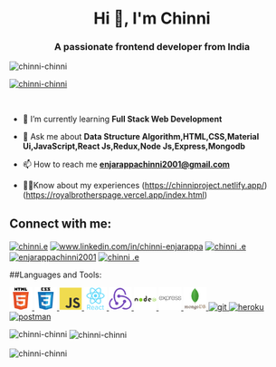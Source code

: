 <h1 align="center">Hi 👋, I'm Chinni</h1>
<h3 align="center">A passionate frontend developer from India</h3>

<p align="left"> <img src="https://komarev.com/ghpvc/?username=chinni-chinni&label=Profile%20views&color=0e75b6&style=flat" alt="chinni-chinni" /> </p>

<p align="left"> <a href="https://github.com/ryo-ma/github-profile-trophy"><img src="https://github-profile-trophy.vercel.app/?username=chinni-chinni" alt="chinni-chinni" /></a> </p>

<p align="left"> <a href="https://twitter.com/" target="blank"><img src="https://img.shields.io/twitter/follow/?logo=twitter&style=for-the-badge" alt="" /></a> </p>

- 🌱 I’m currently learning **Full Stack Web Development**

- 💬 Ask me about **Data Structure Algorithm,HTML,CSS,Material Ui,JavaScript,React Js,Redux,Node Js,Express,Mongodb**

- 📫 How to reach me **enjarappachinni2001@gmail.com**
- 👨‍💻Know about my experiences  (https://chinniproject.netlify.app/)  (https://royalbrotherspage.vercel.app/index.html)

## Connect with me:
<p align="left">
<a href="https://codepen.io/chinni.e" target="blank"><img align="center" src="https://raw.githubusercontent.com/rahuldkjain/github-profile-readme-generator/master/src/images/icons/Social/codepen.svg" alt="chinni.e" height="30" width="40" /></a>
<a href="https://linkedin.com/in/www.linkedin.com/in/chinni-enjarappa" target="blank"><img align="center" src="https://raw.githubusercontent.com/rahuldkjain/github-profile-readme-generator/master/src/images/icons/Social/linked-in-alt.svg" alt="www.linkedin.com/in/chinni-enjarappa" height="30" width="40" /></a>
<a href="https://codesandbox.com/chinni .e" target="blank"><img align="center" src="https://raw.githubusercontent.com/rahuldkjain/github-profile-readme-generator/master/src/images/icons/Social/codesandbox.svg" alt="chinni .e" height="30" width="40" /></a>
<a href="https://www.leetcode.com/enjarappachinni2001" target="blank"><img align="center" src="https://raw.githubusercontent.com/rahuldkjain/github-profile-readme-generator/master/src/images/icons/Social/leet-code.svg" alt="enjarappachinni2001" height="30" width="40" /></a>
<a href="https://www.hackerearth.com/chinni .e" target="blank"><img align="center" src="https://raw.githubusercontent.com/rahuldkjain/github-profile-readme-generator/master/src/images/icons/Social/hackerearth.svg" alt="chinni .e" height="30" width="40" /></a>
</p>


##Languages and Tools:

<p align="left">
<a href="https://www.w3.org/html/" target="_blank" rel="noreferrer"> <img src="https://raw.githubusercontent.com/devicons/devicon/master/icons/html5/html5-original-wordmark.svg" alt="html5" width="40" height="40"/> </a> <a href="https://www.w3schools.com/css/" target="_blank" rel="noreferrer"> <img src="https://raw.githubusercontent.com/devicons/devicon/master/icons/css3/css3-original-wordmark.svg" alt="css3" width="40" height="40"/> </a> <a href="https://developer.mozilla.org/en-US/docs/Web/JavaScript" target="_blank" rel="noreferrer"> <img src="https://raw.githubusercontent.com/devicons/devicon/master/icons/javascript/javascript-original.svg" alt="javascript" width="40" height="40"/> </a><a href="https://reactjs.org/" target="_blank" rel="noreferrer"> <img src="https://raw.githubusercontent.com/devicons/devicon/master/icons/react/react-original-wordmark.svg" alt="react" width="40" height="40"/> </a>  <a href="https://redux.js.org" target="_blank" rel="noreferrer"> <img src="https://raw.githubusercontent.com/devicons/devicon/master/icons/redux/redux-original.svg" alt="redux" width="40" height="40"/> </a><a href="https://nodejs.org" target="_blank" rel="noreferrer"> <img src="https://raw.githubusercontent.com/devicons/devicon/master/icons/nodejs/nodejs-original-wordmark.svg" alt="nodejs" width="40" height="40"/> </a>  <a href="https://expressjs.com" target="_blank" rel="noreferrer"> <img src="https://raw.githubusercontent.com/devicons/devicon/master/icons/express/express-original-wordmark.svg" alt="express" width="40" height="40"/> </a> <a href="https://www.mongodb.com/" target="_blank" rel="noreferrer"> <img src="https://raw.githubusercontent.com/devicons/devicon/master/icons/mongodb/mongodb-original-wordmark.svg" alt="mongodb" width="40" height="40"/> </a> <a href="https://git-scm.com/" target="_blank" rel="noreferrer"> <img src="https://www.vectorlogo.zone/logos/git-scm/git-scm-icon.svg" alt="git" width="40" height="40"/> </a> <a href="https://heroku.com" target="_blank" rel="noreferrer"> <img src="https://www.vectorlogo.zone/logos/heroku/heroku-icon.svg" alt="heroku" width="40" height="40"/> </a><a href="https://postman.com" target="_blank" rel="noreferrer"> <img src="https://www.vectorlogo.zone/logos/getpostman/getpostman-icon.svg" alt="postman" width="40" height="40"/> </a>

</p>

<p><img align="left" src="https://github-readme-stats.vercel.app/api/top-langs?username=chinni-chinni&show_icons=true&locale=en&layout=compact" alt="chinni-chinni" /></p>

<p>&nbsp;<img align="center" src="https://github-readme-stats.vercel.app/api?username=chinni-chinni&show_icons=true&locale=en" alt="chinni-chinni" /></p>

<p><img align="center" src="https://github-readme-streak-stats.herokuapp.com/?user=chinni-chinni&" alt="chinni-chinni" /></p>
